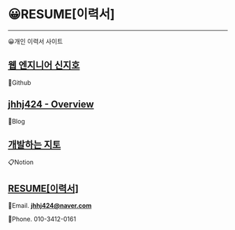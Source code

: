 # 😀RESUME[이력서]

---

😀개인 이력서 사이트

[웹 엔지니어 신지호](https://dev-shinjiho.site/)
---

📝Github

[jhhj424 - Overview](https://github.com/jhhj424)
---

📖Blog

[개발하는 지토](https://jhhj424.tistory.com/)
---

📋Notion

[RESUME[이력서]](https://www.notion.so/RESUME-7b75f185935b407f84b5f35bc21a03ac)
---

📧Email. **jhhj424@naver.com**

📱Phone. 010-3412-0161
